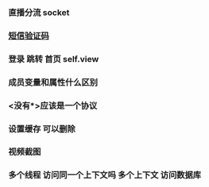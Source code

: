 ### 直播分流 socket

### [短信验证码](http://www.mob.com/#/)

### 登录 跳转 首页 self.view 

### 成员变量和属性什么区别

### <没有*>应该是一个协议

### 设置缓存 可以删除

### 视频截图

### 多个线程 访问同一个上下文吗  多个上下文 访问数据库